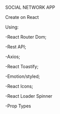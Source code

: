SOCIAL NETWORK APP

Create on React

Using:

-React Router Dom;

-Rest API;

-Axios;

-React Toastify;

-Emotion/styled;

-React Icons;

-React Loader Spinner

-Prop Types
